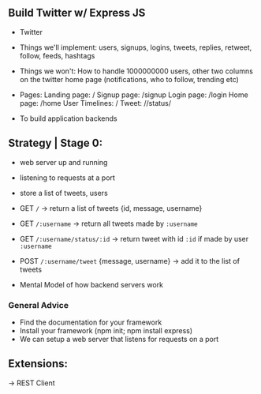 ## Build Twitter w/ Express JS

- Twitter
- Things we'll implement: users, signups, logins, tweets, replies, retweet, follow, feeds, hashtags
- Things we won't: How to handle 1000000000 users, other two columns on the twitter home page (notifications, who to follow, trending etc)

- Pages:
  Landing page: /
  Signup page: /signup
  Login page: /login
  Home page: /home
  User Timelines: /<username>
  Tweet: /<username>/status/<tweetId>

- To build application backends

## Strategy | Stage 0:

- web server up and running
- listening to requests at a port
- store a list of tweets, users

- GET `/` -> return a list of tweets {id, message, username}
- GET `/:username` -> return all tweets made by `:username`
- GET `/:username/status/:id` -> return tweet with id `:id` if made by user `:username`

- POST `/:username/tweet` {message, username} -> add it to the list of tweets

- Mental Model of how backend servers work

### General Advice

- Find the documentation for your framework
- Install your framework (npm init; npm install express)
- We can setup a web server that listens for requests on a port

## Extensions:

-> REST Client
